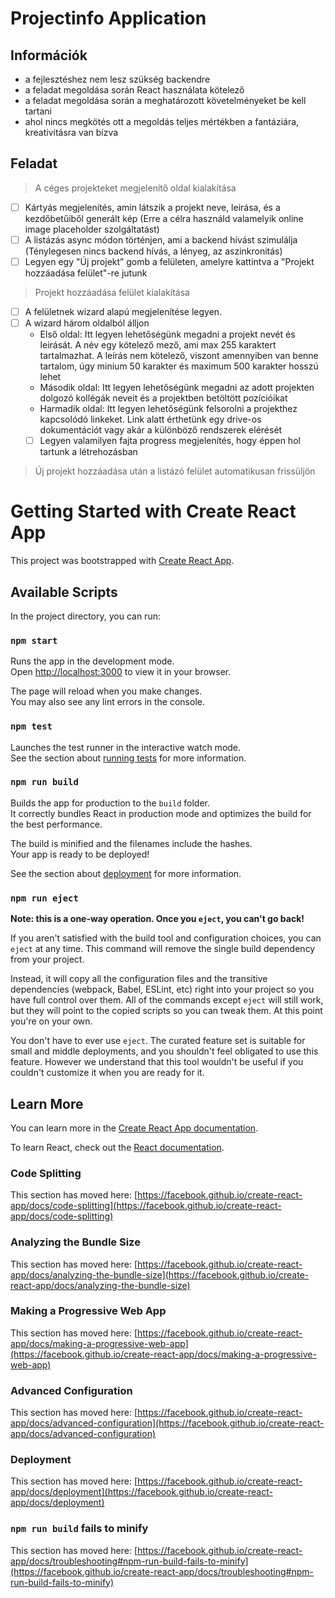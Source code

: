 # Projectinfo Application

## Információk
- a fejlesztéshez nem lesz szükség backendre
- a feladat megoldása során React használata kötelező <!-- Typescript -->
- a feladat megoldása során a meghatározott követelményeket be kell tartani
- ahol nincs megkötés ott a megoldás teljes mértékben a fantáziára, kreativitásra van bízva

## Feladat
> A céges projekteket megjelenítő oldal kialakítása

- [ ] Kártyás megjelenítés, amin látszik a projekt neve, leirása, és a kezdőbetűiből generált kép (Erre a célra használd valamelyik online image placeholder szolgáltatást)
- [ ] A listázás async módon történjen, ami a backend hívást szimulálja (Ténylegesen nincs backend hívás, a lényeg, az aszinkronitás)
- [ ] Legyen egy "Új projekt” gomb a felületen, amelyre kattintva a "Projekt hozzáadása felület"-re jutunk

> Projekt hozzáadása felület kialakítása

- [ ] A felületnek wizard alapú megjelenítése legyen.
- [ ] A wizard három oldalból álljon
    - Első oldal: Itt legyen lehetőségünk megadni a projekt nevét és leirását. A név egy kötelező mező, ami max 255 karaktert tartalmazhat. A leírás nem kötelező, viszont amennyiben van benne tartalom, úgy minium 50 karakter és maximum 500 karakter hosszú lehet
    - Második oldal: Itt legyen lehetőségünk megadni az adott projekten dolgozó kollégák neveit és a projektben betöltött pozícióikat
    - Harmadik oldal: Itt legyen lehetőségünk felsorolni a projekthez kapcsolódó linkeket. Link alatt érthetünk egy drive-os dokumentációt vagy akár a különböző rendszerek elérését
    - [ ] Legyen valamilyen fajta progress megjelenítés, hogy éppen hol tartunk a létrehozásban

> Új projekt hozzáadása után a listázó felület automatikusan frissüljön







# Getting Started with Create React App

This project was bootstrapped with [Create React App](https://github.com/facebook/create-react-app).

## Available Scripts

In the project directory, you can run:

### `npm start`

Runs the app in the development mode.\
Open [http://localhost:3000](http://localhost:3000) to view it in your browser.

The page will reload when you make changes.\
You may also see any lint errors in the console.

### `npm test`

Launches the test runner in the interactive watch mode.\
See the section about [running tests](https://facebook.github.io/create-react-app/docs/running-tests) for more information.

### `npm run build`

Builds the app for production to the `build` folder.\
It correctly bundles React in production mode and optimizes the build for the best performance.

The build is minified and the filenames include the hashes.\
Your app is ready to be deployed!

See the section about [deployment](https://facebook.github.io/create-react-app/docs/deployment) for more information.

### `npm run eject`

**Note: this is a one-way operation. Once you `eject`, you can't go back!**

If you aren't satisfied with the build tool and configuration choices, you can `eject` at any time. This command will remove the single build dependency from your project.

Instead, it will copy all the configuration files and the transitive dependencies (webpack, Babel, ESLint, etc) right into your project so you have full control over them. All of the commands except `eject` will still work, but they will point to the copied scripts so you can tweak them. At this point you're on your own.

You don't have to ever use `eject`. The curated feature set is suitable for small and middle deployments, and you shouldn't feel obligated to use this feature. However we understand that this tool wouldn't be useful if you couldn't customize it when you are ready for it.

## Learn More

You can learn more in the [Create React App documentation](https://facebook.github.io/create-react-app/docs/getting-started).

To learn React, check out the [React documentation](https://reactjs.org/).

### Code Splitting

This section has moved here: [https://facebook.github.io/create-react-app/docs/code-splitting](https://facebook.github.io/create-react-app/docs/code-splitting)

### Analyzing the Bundle Size

This section has moved here: [https://facebook.github.io/create-react-app/docs/analyzing-the-bundle-size](https://facebook.github.io/create-react-app/docs/analyzing-the-bundle-size)

### Making a Progressive Web App

This section has moved here: [https://facebook.github.io/create-react-app/docs/making-a-progressive-web-app](https://facebook.github.io/create-react-app/docs/making-a-progressive-web-app)

### Advanced Configuration

This section has moved here: [https://facebook.github.io/create-react-app/docs/advanced-configuration](https://facebook.github.io/create-react-app/docs/advanced-configuration)

### Deployment

This section has moved here: [https://facebook.github.io/create-react-app/docs/deployment](https://facebook.github.io/create-react-app/docs/deployment)

### `npm run build` fails to minify

This section has moved here: [https://facebook.github.io/create-react-app/docs/troubleshooting#npm-run-build-fails-to-minify](https://facebook.github.io/create-react-app/docs/troubleshooting#npm-run-build-fails-to-minify)
